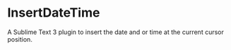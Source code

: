 # InsertDateTime
A Sublime Text 3 plugin to insert the date and or time at the current cursor position.

